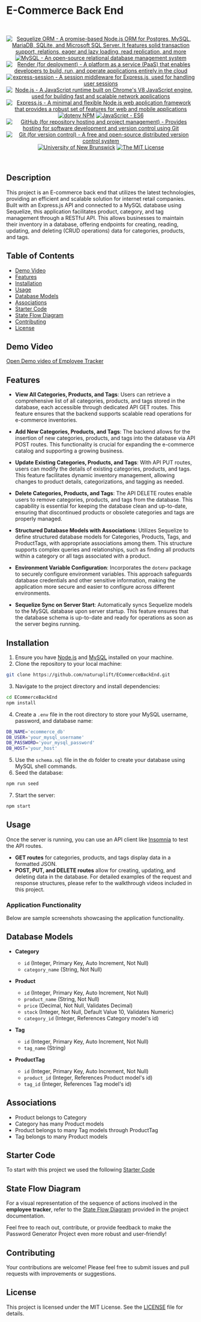 # E-Commerce Back End

<br/>
<p align="center">
    <a href="https://sequelize.org/">
        <img alt="Sequelize ORM - A promise-based Node.js ORM for Postgres, MySQL, MariaDB, SQLite, and Microsoft SQL Server. It features solid transaction support, relations, eager and lazy loading, read replication, and more" src="https://img.shields.io/static/v1.svg?label=Sequelize ORM&message=Node.js&color=blueviolet" /></a>
    <a href="https://www.mysql.com/">
        <img alt="MySQL - An open-source relational database management system" src="https://img.shields.io/static/v1.svg?label=MySQL&message=database&color=yellowgreen" /></a>
    <a href="https://www.render.com/">
        <img alt="Render (for deployment) - A platform as a service (PaaS) that enables developers to build, run, and operate applications entirely in the cloud" src="https://img.shields.io/static/v1.svg?label=Render&message=deployment&color=orange" /></a>
    <a href="https://www.npmjs.com/package/express-session">
        <img alt="express-session - A session middleware for Express.js, used for handling user sessions" src="https://img.shields.io/static/v1.svg?label=express-session&message=middleware&color=green" /></a>
<!--     <a href="https://socket.io/">
        <img alt="Socket.IO (for real-time collaboration) - Enables real-time, bidirectional, and event-based communication between web clients and servers" src="https://img.shields.io/static/v1.svg?label=Socket.IO&message=real-time collaboration&color=yellow" /></a> -->
    <a href="https://nodejs.org/" >
        <img alt="Node.js - A JavaScript runtime built on Chrome's V8 JavaScript engine, used for building fast and scalable network applications" src="https://img.shields.io/static/v1.svg?label=Node.js&message=JavaScript runtime&color=lightyellow" /></a>
    <a href="https://expressjs.com/" >
        <img alt="Express.js - A minimal and flexible Node.js web application framework that provides a robust set of features for web and mobile applications" src="https://img.shields.io/static/v1.svg?label=Express.js&message=web app framework&color=blue" /></a>
    <a href="https://www.npmjs.com/package/dotenv" >
        <img alt="dotenv NPM" src="https://img.shields.io/static/v1.svg?label=npm&message=dotenv&color=brightgreen" /></a>
    <a href="https://developer.mozilla.org/en-US/docs/Web/JavaScript" >
        <img alt="JavaScript - ES6" src="https://img.shields.io/static/v1.svg?label=JavaScript&message=ES6&color=violet" /></a>
    <a href="https://github.com/">
        <img alt="GitHub (for repository hosting and project management) - Provides hosting for software development and version control using Git" src="https://img.shields.io/static/v1.svg?label=GitHub&message=hosting&color=lightgrey" /></a>
    <a href="https://git-scm.com/">
        <img alt="Git (for version control) - A free and open-source distributed version control system" src="https://img.shields.io/static/v1.svg?label=Git&message=version control&color=black" /></a>
    <a href="https://unb.ca/cel/bootcamps/coding.html">
        <img alt="University of New Brunswick" src="https://img.shields.io/static/v1.svg?label=UNB&message=Bootcamp&color=red" /></a>
    <a href="https://opensource.org/license/mit/">
        <img alt="The MIT License" src="https://img.shields.io/static/v1.svg?label=License&message=MIT&color=lightgreen" /></a>
</p>
<br/>


## Description
This project is an E-commerce back end that utilizes the latest technologies, providing an efficient and scalable solution for internet retail companies. Built with an Express.js API and connected to a MySQL database using Sequelize, this application facilitates product, category, and tag management through a RESTful API. This allows businesses to maintain their inventory in a database, offering endpoints for creating, reading, updating, and deleting (CRUD operations) data for categories, products, and tags.

## Table of Contents

- [Demo Video](#demo-video)
- [Features](#features)
- [Installation](#installation)
- [Usage](#usage)
- [Database Models](#database-models)
- [Associations](#associations)
- [Starter Code](#starter-code)
- [State Flow Diagram](#state-flow-diagram)
- [Contributing](#contributing)
- [License](#license)

## Demo Video
[Open Demo video of Employee Tracker][employee-tracker]

## Features

- **View All Categories, Products, and Tags**: Users can retrieve a comprehensive list of all categories, products, and tags stored in the database, each accessible through dedicated API GET routes. This feature ensures that the backend supports scalable read operations for e-commerce inventories.

- **Add New Categories, Products, and Tags**: The backend allows for the insertion of new categories, products, and tags into the database via API POST routes. This functionality is crucial for expanding the e-commerce catalog and supporting a growing business.

- **Update Existing Categories, Products, and Tags**: With API PUT routes, users can modify the details of existing categories, products, and tags. This feature facilitates dynamic inventory management, allowing changes to product details, categorizations, and tagging as needed.

- **Delete Categories, Products, and Tags**: The API DELETE routes enable users to remove categories, products, and tags from the database. This capability is essential for keeping the database clean and up-to-date, ensuring that discontinued products or obsolete categories and tags are properly managed.

- **Structured Database Models with Associations**: Utilizes Sequelize to define structured database models for Categories, Products, Tags, and ProductTags, with appropriate associations among them. This structure supports complex queries and relationships, such as finding all products within a category or all tags associated with a product.

- **Environment Variable Configuration**: Incorporates the `dotenv` package to securely configure environment variables. This approach safeguards database credentials and other sensitive information, making the application more secure and easier to configure across different environments.

- **Sequelize Sync on Server Start**: Automatically syncs Sequelize models to the MySQL database upon server startup. This feature ensures that the database schema is up-to-date and ready for operations as soon as the server begins running.

## Installation

1. Ensure you have [Node.js][node-js] and [MySQL][my-sql] installed on your machine.
2. Clone the repository to your local machine:

```bash
git clone https://github.com/naturuplift/ECommerceBackEnd.git
```

3. Navigate to the project directory and install dependencies:

```bash
cd ECommerceBackEnd
npm install
```

4. Create a `.env` file in the root directory to store your MySQL username, password, and database name:

```bash
DB_NAME='ecommerce_db'
DB_USER='your_mysql_username'
DB_PASSWORD='your_mysql_password'
DB_HOST='your_host'
```

5. Use the `schema.sql` file in the `db` folder to create your database using MySQL shell commands.
6. Seed the database:

```bash
npm run seed
```

7. Start the server:

```bash
npm start
```

## Usage

Once the server is running, you can use an API client like [Insomnia][insomnia] to test the API routes.

- **GET routes** for categories, products, and tags display data in a formatted JSON.
- **POST, PUT, and DELETE routes** allow for creating, updating, and deleting data in the database.
For detailed examples of the request and response structures, please refer to the walkthrough videos included in this project.

### Application Functionality
Below are sample screenshots showcasing the application functionality.


## Database Models

- **Category**
    - `id` (Integer, Primary Key, Auto Increment, Not Null)
    - `category_name` (String, Not Null)

- **Product**
    - `id` (Integer, Primary Key, Auto Increment, Not Null)
    - `product_name` (String, Not Null)
    - `price` (Decimal, Not Null, Validates Decimal)
    - `stock` (Integer, Not Null, Default Value 10, Validates Numeric)
    - `category_id` (Integer, References Category model's id)

- **Tag**
    - `id` (Integer, Primary Key, Auto Increment, Not Null)
    - `tag_name` (String)

- **ProductTag**
    - `id` (Integer, Primary Key, Auto Increment, Not Null)
    - `product_id` (Integer, References Product model's id)
    - `tag_id` (Integer, References Tag model's id)

## Associations

- Product belongs to Category
- Category has many Product models
- Product belongs to many Tag models through ProductTag
- Tag belongs to many Product models

## Starter Code

To start with this project we used the following [Starter Code][starter-code]

## State Flow Diagram

For a visual representation of the sequence of actions involved in the **employee tracker**, refer to the [State Flow Diagram][state-flow] provided in the project documentation.

Feel free to reach out, contribute, or provide feedback to make the Password Generator Project even more robust and user-friendly!

## Contributing

Your contributions are welcome! Please feel free to submit issues and pull requests with improvements or suggestions.

## License

This project is licensed under the MIT License. See the [LICENSE][MIT] file for details.

[employee-tracker]: <>
[node-js]: <https://nodejs.org/>
[my-sql]: <https://www.mysql.com/>
[insomnia]: <https://insomnia.rest/>
[starter-code]: <https://github.com/coding-boot-camp/fantastic-umbrella>
[state-flow]: <https://github.com/naturuplift/ECommerceBackEnd/blob/main/assets/eCommeerce%20Back%20End%20State%20Diagram%20v1.png>
[MIT]: <https://github.com/naturuplift/ECommerceBackEnd/blob/main/LICENSE>
